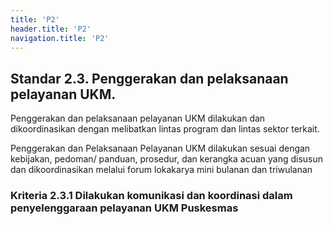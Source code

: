 ```yaml
---
title: 'P2'
header.title: 'P2'
navigation.title: 'P2'
---
```


## Standar 2.3. Penggerakan dan pelaksanaan pelayanan UKM. 



Penggerakan dan pelaksanaan pelayanan UKM dilakukan dan dikoordinasikan dengan melibatkan lintas program dan lintas sektor terkait. 

Penggerakan dan Pelaksanaan Pelayanan UKM dilakukan sesuai dengan kebijakan, pedoman/ panduan, prosedur, dan kerangka acuan yang disusun dan dikoordinasikan melalui forum lokakarya mini bulanan dan triwulanan 

### Kriteria 2.3.1 Dilakukan komunikasi dan koordinasi dalam penyelenggaraan pelayanan UKM Puskesmas 
